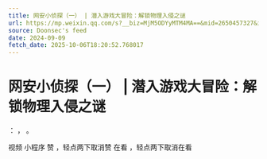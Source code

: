 ```yaml
---
title: 网安小侦探（一） | 潜入游戏大冒险：解锁物理入侵之谜
url: https://mp.weixin.qq.com/s?__biz=MjM5ODYyMTM4MA==&mid=2650457327&idx=2&sn=d4508137588656443884e04fd75a17a7
source: Doonsec's feed
date: 2024-09-09
fetch_date: 2025-10-06T18:20:52.768017
---
```


# 网安小侦探（一） | 潜入游戏大冒险：解锁物理入侵之谜

：
，
。

视频
小程序
赞
，轻点两下取消赞
在看
，轻点两下取消在看